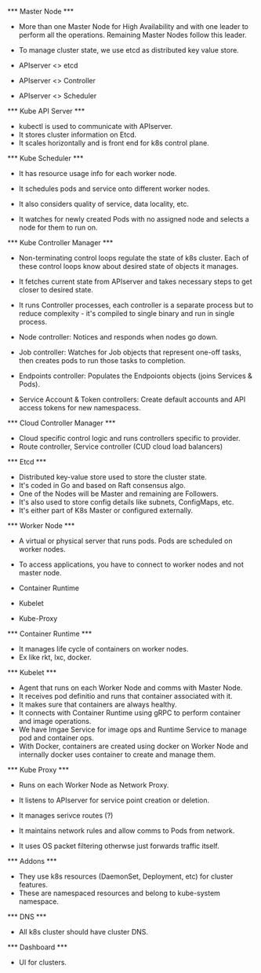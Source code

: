 *** Master Node ***

- More than one Master Node for High Availability and with one leader to
perform all the operations. Remaining Master Nodes follow this leader.
- To manage cluster state, we use etcd as distributed key value store.

- APIserver <> etcd 
- APIserver <> Controller
- APIserver <> Scheduler

*** Kube API Server ***

- kubectl is used to communicate with APIserver.
- It stores cluster information on Etcd.
- It scales horizontally and is front end for k8s control plane.

*** Kube Scheduler ***

- It has resource usage info for each worker node.
- It schedules pods and service onto different worker nodes.
- It also considers quality of service, data locality, etc.

- It watches for newly created Pods with no assigned node and selects
a node for them to run on.

*** Kube Controller Manager ***

- Non-terminating control loops regulate the state of k8s cluster. Each of
these control loops know about desired state of objects it manages.
- It fetches current state from APIserver and takes necessary steps to get
closer to desired state.

- It runs Controller processes, each controller is a separate process but
to reduce complexity - it's compiled to single binary and run in single process.
- Node controller: Notices and responds when nodes go down.
- Job controller: Watches for Job objects that represent one-off tasks,
then creates pods to run those tasks to completion.
- Endpoints controller: Populates the Endpoionts objects (joins Services &
Pods).
- Service Account & Token controllers: Create default accounts and API access tokens for new namespacess.


*** Cloud Controller Manager ***

- Cloud specific control logic and runs controllers specific to provider.
- Route controller, Service controller (CUD cloud load balancers)


*** Etcd ***

- Distributed key-value store used to store the cluster state.
- It's coded in Go and based on Raft consensus algo.
- One of the Nodes will be Master and remaining are Followers.
- It's also used to store config details like subnets, ConfigMaps, etc.
- It's either part of K8s Master or configured externally.

*** Worker Node ***

- A virtual or physical server that runs pods. Pods are scheduled on worker
nodes. 
- To access applications, you have to connect to worker nodes and not master node.

- Container Runtime
- Kubelet
- Kube-Proxy

*** Container Runtime ***

- It manages life cycle of containers on worker nodes.
- Ex like rkt, lxc, docker.

*** Kubelet ***

- Agent that runs on each Worker Node and comms with Master Node.
- It receives pod definitio and runs that container associated with it.
- It makes sure that containers are always healthy.
- It connects with Container Runtime using gRPC to perform container
and image operations.
- We have Imgae Service for image ops and Runtime Service to manage 
pod and container ops.
- With Docker, containers are created using docker on Worker Node and 
internally docker uses container to create and manage them.


*** Kube Proxy ***

- Runs on each Worker Node as Network Proxy.
- It listens to APIserver for service point creation or deletion.
- It manages serivce routes (?)

- It maintains network rules and allow comms to Pods from network.
- It uses OS packet filtering otherwse just forwards traffic itself.

*** Addons ***

- They use k8s resources (DaemonSet, Deployment, etc) for cluster features.
- These are namespaced resources and belong to kube-system namespace.

*** DNS ***

- All k8s cluster should have cluster DNS.

*** Dashboard ***

- UI for clusters.





